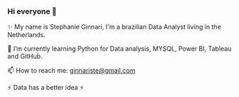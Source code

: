 ### Hi everyone 👋

✨ My name is Stephanie Ginnari, I'm a brazilian Data Analyst living in the Netherlands.

🌱 I’m currently learning Python for Data analysis, MYSQL, Power BI, Tableau and GitHub.

📫 How to reach me: ginnariste@gmail.com 


⚡ Data has a better idea ⚡
